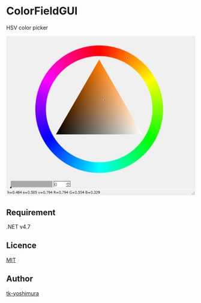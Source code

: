 # ColorFieldGUI
 HSV color picker
 
![HSV color picker](https://github.com/tk-yoshimura/ColorFieldGUI/blob/main/hsv_colorpicker.png)
 
## Requirement
 .NET v4.7

## Licence
[MIT](https://github.com/tk-yoshimura/ColorFieldGUI/blob/main/LICENSE)

## Author

[tk-yoshimura](https://github.com/tk-yoshimura)
